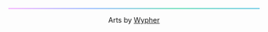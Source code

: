 <style>
        * {
            margin: 0;
            padding: 0;
        }
        .footer {
            border-top: 2px solid;
            border-image: linear-gradient(to right, #F5ADFF, #93B9FF, #64DCB7, #63C6E3);
            border-image-slice: 1;
            text-align: center;
        }
    </style>
<div class="footer">
        <p>Arts by <a target="_blank" href="https://twitter.com/wypher2">Wypher</a></p>
    </div>